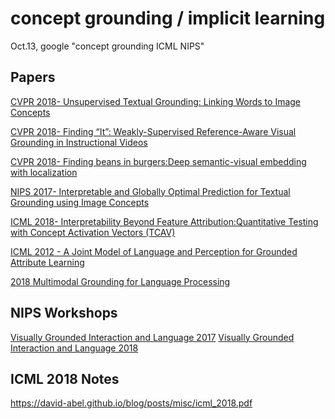 
# concept grounding / implicit learning

Oct.13, google "concept grounding   ICML NIPS"

## Papers
[CVPR 2018- Unsupervised Textual Grounding: Linking Words to Image Concepts](https://arxiv.org/pdf/1803.11185.pdf)

[CVPR 2018- Finding “It”: Weakly-Supervised Reference-Aware Visual Grounding in
Instructional Videos](http://vision.stanford.edu/pdf/huang-buch-2018cvpr.pdf)

[CVPR 2018- Finding beans in burgers:Deep semantic-visual embedding with localization](http://openaccess.thecvf.com/content_cvpr_2018/papers/Engilberge_Finding_Beans_in_CVPR_2018_paper.pdf)

[NIPS 2017- Interpretable and Globally Optimal Prediction for Textual Grounding using Image Concepts](https://papers.nips.cc/paper/6787-interpretable-and-globally-optimal-prediction-for-textual-grounding-using-image-concepts.pdf)

[ICML 2018- Interpretability Beyond Feature Attribution:Quantitative Testing with Concept Activation Vectors (TCAV)](https://arxiv.org/pdf/1711.11279.pdf)

[ICML 2012 - A Joint Model of Language and Perception for Grounded Attribute Learning](https://homes.cs.washington.edu/~lsz/papers/mfzbf-icml12.pdf)

[2018 Multimodal Grounding for Language Processing](http://aclweb.org/anthology/C18-1197)

## NIPS Workshops
[Visually Grounded Interaction and Language 2017](https://nips2017vigil.github.io/)
[Visually Grounded Interaction and Language 2018](https://nips2018vigil.github.io/)

## ICML 2018 Notes
https://david-abel.github.io/blog/posts/misc/icml_2018.pdf